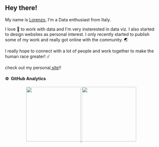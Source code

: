 <h2>Hey there!</h2> 

My name is <a href="https://www.linkedin.com/in/lorenzo-pastore-9a4653157/" target="_blank">Lorenzo</a>, I'm a Data enthusiast from Italy.

I love 💚 to work with data and I'm very insterested in data viz. I also started to design websites as personal interest. I only recently started to publish some of my work and really got online with the community. 🌏

I really hope to connect with a lot of people and work together to make the human race greater! ☄️

check out my personal<a href="https://lorenzopastore.com" target="_blank"> site</a>!!


#### ⚙️ &nbsp;GitHub Analytics

<p align="center">
<a href="https://lorenzopastore.com">
  <img height="180em" src="https://github-readme-stats-eight-theta.vercel.app/api?username=LorenzoPastore&show_icons=true&theme=vision-friendly-dark&include_all_commits=true&count_private=true"/>
  <img height="180em" src="https://github-readme-stats-eight-theta.vercel.app/api/top-langs/?username=LorenzoPastore&layout=compact&langs_count=8&theme=vision-friendly-dark"/>
</a>
</p>


